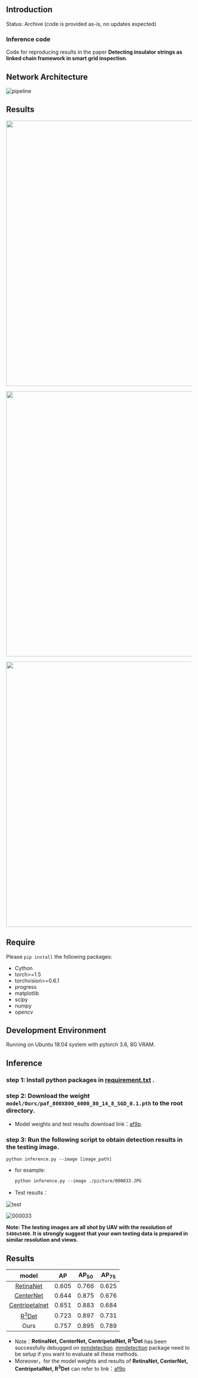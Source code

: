 ## Introduction
Status: Archive (code is provided as-is, no updates expected)
### Inference code
Code for reproducing results in the paper __Detecting insulator strings as linked chain framework in smart grid inspection__.

## Network Architecture
![pipeline](https://github.com/XCLXY0/Insulators/blob/master/pipeline.png)

## Results
<p align="center">
<img src="https://github.com/XCLXY0/Insulators/blob/master/result/000020.jpg", width="720">
</p>
<p align="center">
<img src="https://github.com/XCLXY0/Insulators/blob/master/result/000252.jpg", width="720">
</p>
<p align="center">
<img src="https://github.com/XCLXY0/Insulators/blob/master/result/001246.jpg", width="720">
</p>


## Require
Please `pip install` the following packages:
- Cython
- torch>=1.5
- torchvision>=0.6.1
- progress
- matplotlib
- scipy
- numpy
- opencv

## Development Environment

Running on Ubuntu 18.04 system with pytorch 3.6, 8G VRAM.

## Inference
### step 1: Install python packages in [requirement.txt](https://github.com/XCLXY0/Insulators/blob/master/requirement.txt) .

### step 2: Download the weight `model/Ours/paf_800X800_6000_80_14_8_SGD_0.1.pth` to the root directory.

- Model weights and test results download link：[af9p](https://pan.baidu.com/s/1coFL9CIx0wu7twu5fD9gog).

### step 3: Run the following script to obtain detection results in the testing image.
  `python inference.py --image [image_path]`
- for example:

  `python inference.py --image ./picture/000033.JPG`
- Test results：

![test](https://github.com/XCLXY0/Insulators/blob/master/test_result.png)

![000033](https://github.com/XCLXY0/Insulators/blob/master/result/000033.jpg)

__Note: The testing images are all shot by UAV with the resolution of `5400x5400`. It is strongly suggest that your own testing data is prepared in similar resolution and views.__

## Results
| model | AP | AP<sub>50</sub> | AP<sub>75</sub> |
| :---------: | :---------: |:---------: |:---------: |
|[RetinaNet](https://arxiv.org/abs/1708.02002)   | 0.605 |0.766 |0.625 |
|[CenterNet](https://arxiv.org/abs/1904.07850)   | 0.644 |0.875 |0.676 |
|[Centripetalnet](https://arxiv.org/abs/2003.09119)   | 0.651 |0.883 |0.684 |
|[R<sup>3</sup>Det](https://arxiv.org/abs/1908.05612)   | 0.723 |0.897 |0.731 |
|Ours   | 0.757 |0.895 |0.789 |

- Note：__RetinaNet, CenterNet, CentripetalNet, R<sup>3</sup>Det__ has been successfully debugged on [mmdetection](https://github.com/open-mmlab/mmdetection).  [mmdetection](https://github.com/open-mmlab/mmdetection) package need to be setup if you want to evaluate all these methods.
- Moreover，for the model weights and results of __RetinaNet, CenterNet, CentripetalNet, R<sup>3</sup>Det__ can refer to link：[af9p](https://pan.baidu.com/s/1coFL9CIx0wu7twu5fD9gog)
